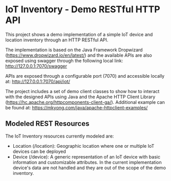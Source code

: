 # IoT Inventory - Demo RESTful HTTP API

This project shows a demo implementation of a simple IoT device and location inventory through 
an HTTP RESTful API.

The implementation is based on the Java Framework Dropwizard (https://www.dropwizard.io/en/latest/) and the available APIs 
are also exposed using swagger through the following local link: http://127.0.0.1:7070/swagger

APIs are exposed through a configurable port (7070) and accessible locally at: http://127.0.0.1:7070/api/iot/ 

The project includes a set of demo client classes to show how to interact with the designed APIs using Java and 
the Apache HTTP Client Library (https://hc.apache.org/httpcomponents-client-ga/). Additional example can be found at: https://mkyong.com/java/apache-httpclient-examples/

## Modeled REST Resources

The IoT Inventory resources currently modeled are:

- Location (/location): Geographic location where one or multiple IoT devices can be deployed 
- Device (/device): A generic representation of an IoT device with basic information and customizable attributes. 
In the current implementation device's data are not handled and they are out of the scope of the demo inventory.